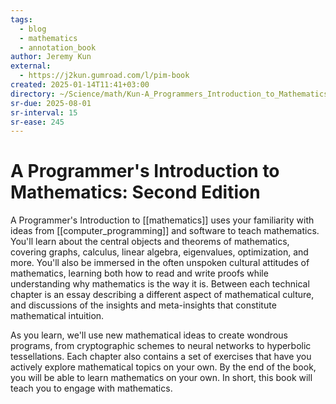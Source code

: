 ```yaml
---
tags:
  - blog
  - mathematics
  - annotation_book
author: Jeremy Kun
external:
  - https://j2kun.gumroad.com/l/pim-book
created: 2025-01-14T11:41+03:00
directory: ~/Science/math/Kun-A_Programmers_Introduction_to_Mathematics
sr-due: 2025-08-01
sr-interval: 15
sr-ease: 245
---
```


# A Programmer's Introduction to Mathematics: Second Edition

A Programmer's Introduction to [[mathematics]] uses your familiarity with ideas from [[computer_programming]] and software to teach mathematics. You'll learn about the central objects and theorems of mathematics, covering graphs, calculus, linear algebra, eigenvalues, optimization, and more. You'll also be immersed in the often unspoken cultural attitudes of mathematics, learning both how to read and write proofs while understanding why mathematics is the way it is. Between each technical chapter is an essay describing a different aspect of mathematical culture, and discussions of the insights and meta-insights that constitute mathematical intuition.

As you learn, we'll use new mathematical ideas to create wondrous programs, from cryptographic schemes to neural networks to hyperbolic tessellations. Each chapter also contains a set of exercises that have you actively explore mathematical topics on your own. By the end of the book, you will be able to learn mathematics on your own. In short, this book will teach you to engage with mathematics.
